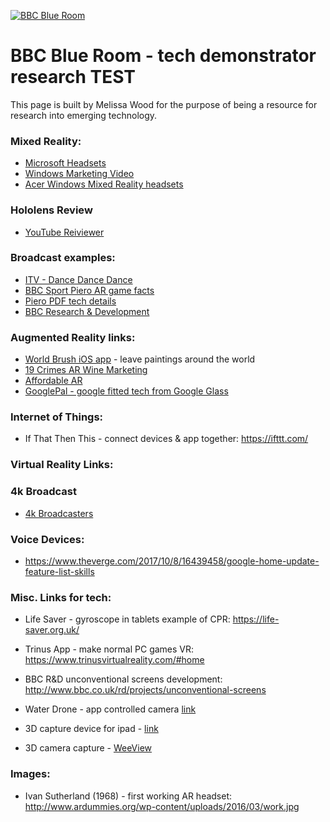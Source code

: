 [![BBC Blue Room](http://www.bbc.co.uk/showsandtours/resources/tickets/static/blue_room_logo.png)](https://twitter.com/BBCBlueRoom?ref_src=twsrc%5Egoogle%7Ctwcamp%5Eserp%7Ctwgr%5Eauthor)

# BBC Blue Room - tech demonstrator research TEST

This page is built by Melissa Wood for the purpose of being a resource for research into emerging technology.

### Mixed Reality:

  - [Microsoft Headsets](https://www.microsoft.com/en-us/store/collections/vrandmixedrealityheadsets)
  - [Windows Marketing Video](https://youtu.be/67yLuiSfMWM)
  - [Acer Windows Mixed Reality headsets](https://www.youtube.com/watch?v=4PdUx2NdVe8)


### Hololens Review

  - [YouTube Reiviewer](https://youtu.be/hm7qmtkf5r4)


### Broadcast examples:
  - [ITV - Dance Dance Dance](http://www.radiotimes.com/news/2017-02-12/everything-you-need-to-know-about-itvs-new-series-dance-dance-dance/)
  - [BBC Sport Piero AR game facts](https://www.ericsson.com/en/networked-society/live-sports-experience/4k-and-augmented-reality)
  - [Piero PDF tech details](http://www.ericsson.com/broadcastandmedia/wp-content/uploads/2015/04/PIERO-Broadcast.pdf)
  - [BBC Research & Development](http://www.bbc.co.uk/rd/projects/piero)


### Augmented Reality links:

  - [World Brush iOS app](https://medium.com/@activetheory/world-brush-augmented-reality-painting-7910766b2bba) - leave paintings around the world
  - [19 Crimes AR Wine Marketing](https://www.youtube.com/watch?v=uDxqdrLlDY8)
  - [Affordable AR](https://www.kickstarter.com/projects/aryzon/aryzon-3d-augmented-reality-for-every-smartphone?ref=popular)
  - [GooglePal - google fitted tech from Google Glass](https://www.kickstarter.com/projects/810787439/gogglepal-the-first-ar-heads-up-display-for-any-go?ref=newest)



### Internet of Things:

  - If That Then This - connect devices & app together: https://ifttt.com/


### Virtual Reality Links:


### 4k Broadcast
  - [4k Broadcasters](http://www.trustedreviews.com/opinion/who-will-broadcast-4k-tv-content-first-2929435)



### Voice Devices:
  - https://www.theverge.com/2017/10/8/16439458/google-home-update-feature-list-skills


### Misc. Links for tech:

  - Life Saver - gyroscope in tablets example of CPR: https://life-saver.org.uk/

  - Trinus App - make normal PC games VR: https://www.trinusvirtualreality.com/#home

  - BBC R&D unconventional screens development: http://www.bbc.co.uk/rd/projects/unconventional-screens

  - Water Drone - app controlled camera [link](https://www.kickstarter.com/projects/ziphius/ziphius-the-aquatic-drone?ref=newest)

  - 3D capture device for ipad - [link](https://www.kickstarter.com/projects/occipital/structure-sensor-capture-the-world-in-3d)

  - 3D camera capture - [WeeView](http://www.weeview.co/eng/photo.php?PKey=7610LWXoCQiSdchK6w42Lsm53odtu_LFNeEp8EIj&Class2=adc44UdHPbXNBrmuz-shfAaxWs6MlCryw2pwcow0Rg)



### Images:

  - Ivan Sutherland (1968) - first working AR headset: http://www.ardummies.org/wp-content/uploads/2016/03/work.jpg


